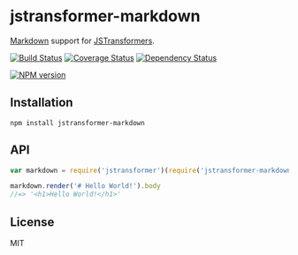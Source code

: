 # jstransformer-markdown

[Markdown](http://npm.im/markdown) support for [JSTransformers](http://github.com/jstransformers).

[![Build Status](https://img.shields.io/travis/jstransformers/jstransformer-markdown/master.svg)](https://travis-ci.org/jstransformers/jstransformer-markdown)
[![Coverage Status](https://img.shields.io/codecov/c/github/jstransformers/jstransformer-markdown/master.svg)](https://codecov.io/gh/jstransformers/jstransformer-markdown)
[![Dependency Status](https://img.shields.io/david/jstransformers/jstransformer-markdown/master.svg)](http://david-dm.org/jstransformers/jstransformer-markdown)

[![NPM version](https://img.shields.io/npm/v/jstransformer-markdown.svg)](https://www.npmjs.org/package/jstransformer-markdown)

## Installation

    npm install jstransformer-markdown

## API

```js
var markdown = require('jstransformer')(require('jstransformer-markdown'))

markdown.render('# Hello World!').body
//=> '<h1>Hello World!</h1>'
```

## License

MIT
